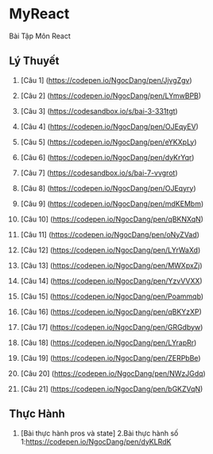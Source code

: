 # MyReact
Bài Tập Môn React
## Lý Thuyết 
1.  [Câu 1] (https://codepen.io/NgocDang/pen/JjvgZgv)

2.  [Câu 2] (https://codepen.io/NgocDang/pen/LYmwBPB)
 
3.  [Câu 3] (https://codesandbox.io/s/bai-3-331tgt)
   
4.  [Câu 4] (https://codepen.io/NgocDang/pen/OJEqyEV)
   
5.  [Câu 5] (https://codepen.io/NgocDang/pen/eYKXpLy)
   
6.  [Câu 6] (https://codepen.io/NgocDang/pen/dyKrYqr)
   
7.  [Câu 7] (https://codesandbox.io/s/bai-7-vvgrot)
   
8.  [Câu 8] (https://codepen.io/NgocDang/pen/OJEqyry)
   
9.  [Câu 9] (https://codepen.io/NgocDang/pen/mdKEMbm)

10. [Câu 10] (https://codepen.io/NgocDang/pen/qBKNXqN)

11. [Câu 11] (https://codepen.io/NgocDang/pen/oNyZVad)

12. [Câu 12] (https://codepen.io/NgocDang/pen/LYrWaXd)

13. [Câu 13] (https://codepen.io/NgocDang/pen/MWXpxZj)

14. [Câu 14] (https://codepen.io/NgocDang/pen/YzvVVXX)

15. [Câu 15] (https://codepen.io/NgocDang/pen/Poammqb)

16. [Câu 16] (https://codepen.io/NgocDang/pen/qBKYzXP)

17. [Câu 17] (https://codepen.io/NgocDang/pen/GRGdbyw)

18. [Câu 18] (https://codepen.io/NgocDang/pen/LYrapRr)

19. [Câu 19] (https://codepen.io/NgocDang/pen/ZERPbBe)

20. [Câu 20] (https://codepen.io/NgocDang/pen/NWzJGdq)

21. [Câu 21] (https://codepen.io/NgocDang/pen/bGKZVqN)
## Thực Hành 
1. [Bài thực hành pros và state]
2.Bài thực hành số 1:https://codepen.io/NgocDang/pen/dyKLRdK


